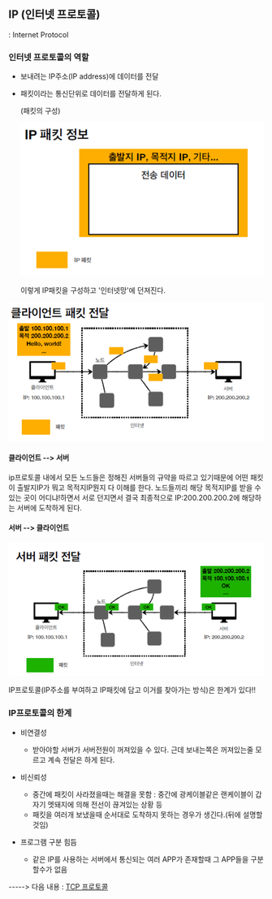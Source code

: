 ## IP  (인터넷 프로토콜)

:  Internet Protocol



### 인터넷 프로토콜의 역할

+ 보내려는 IP주소(IP address)에 데이터를 전달

+ 패킷이라는 통신단위로 데이터를 전달하게 된다.

  (패킷의 구성)

  ![image-20211202182513718](./images/ippacket.png "IP패킷") 

  이렇게 IP패킷을 구성하고 '인터넷망'에 던져진다.

![image-20211202182642826](./images/ippacket2.png) 

#### 클라이언트 --> 서버

ip프로토콜 내에서 모든 노드들은 정해진 서버들의 규약을 따르고 있기때문에 어떤 패킷이 출발지IP가 뭐고 목적지IP뭔지 다 이해를 한다. 노드들끼리 해당 목적지IP를 받을 수 있는 곳이 어디냐!하면서 서로 던지면서 결국 최종적으로 IP:200.200.200.2에 해당하는 서버에 도착하게 된다.



#### 서버 --> 클라이언트

![image-20211202183054084](./images/serverpacket.png) 



IP프로토콜(IP주소를 부여하고 IP패킷에 담고 이거를 찾아가는 방식)은 한계가 있다!!



### IP프로토콜의 한계

+ 비연결성
  + 받아야할 서버가 서버전원이 꺼져있을 수 있다. 근데 보내는쪽은 꺼져있는줄 모르고 계속 전달은 하게 된다.

+ 비신뢰성
  + 중간에 패킷이 사라졌을때는 해결을 못함 : 중간에 광케이블같은 랜케이블이 갑자기 멧돼지에 의해 전선이 끊겨있는 상황 등
  + 패킷을 여러개 보냈을때 순서대로 도착하지 못하는 경우가 생긴다.(뒤에 설명할것임)

+ 프로그램 구분 힘듬
  + 같은 IP를 사용하는 서버에서 통신되는 여러 APP가 존재할때 그 APP들을 구분할수가 없음



-----> 다음 내용 : [TCP 프로토콜](../TCP-UDP/README.md)
